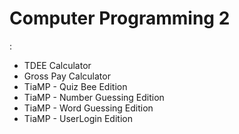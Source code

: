 # Computer Programming 2


<List Title Here>:
- TDEE Calculator
- Gross Pay Calculator
- TiaMP - Quiz Bee Edition
- TiaMP - Number Guessing Edition
- TiaMP - Word Guessing Edition
- TiaMP - UserLogin Edition
